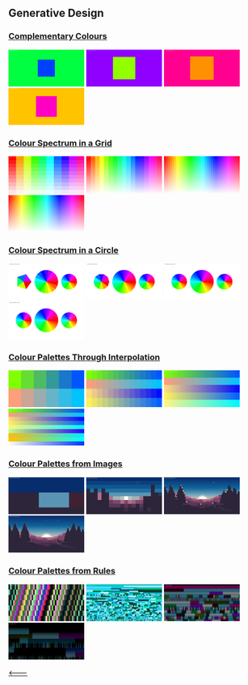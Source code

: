 ## Generative Design

### [Complementary Colours](01_complementary_colours/)

<img src="sample_images/01_comp_col1.png" width="150">
<img src="sample_images/01_comp_col2.png" width="150">
<img src="sample_images/01_comp_col3.png" width="150">
<img src="sample_images/01_comp_col4.png" width="150">

### [Colour Spectrum in a Grid](02_colour_spectrum_in_a_grid/)

<img src="sample_images/02_spec_grid1.png" width="150">
<img src="sample_images/02_spec_grid2.png" width="150">
<img src="sample_images/02_spec_grid3.png" width="150">
<img src="sample_images/02_spec_grid4.png" width="150">

### [Colour Spectrum in a Circle](03_colour_spectrum_in_a_circle/)

<img src="sample_images/03_spec_circle1.png" width="150">
<img src="sample_images/03_spec_circle2.png" width="150">
<img src="sample_images/03_spec_circle3.png" width="150">
<img src="sample_images/03_spec_circle4.png" width="150">

### [Colour Palettes Through Interpolation](04_colour_palettes_through_interpolation/)

<img src="sample_images/04_palette_inter1.png" width="150">
<img src="sample_images/04_palette_inter2.png" width="150">
<img src="sample_images/04_palette_inter3.png" width="150">
<img src="sample_images/04_palette_inter4.png" width="150">

### [Colour Palettes from Images](05_colour_palettes_from_images/)

<img src="sample_images/05_palette_img1.png" width="150">
<img src="sample_images/05_palette_img2.png" width="150">
<img src="sample_images/05_palette_img3.png" width="150">
<img src="sample_images/05_palette_img4.png" width="150">

### [Colour Palettes from Rules](06_colour_palettes_from_rules/)

<img src="sample_images/06_palette_rule1.png" width="150">
<img src="sample_images/06_palette_rule2.png" width="150">
<img src="sample_images/06_palette_rule3.png" width="150">
<img src="sample_images/06_palette_rule4.png" width="150">

[<---](https://github.com/cilliantighe/Creative_Coding_GD)
